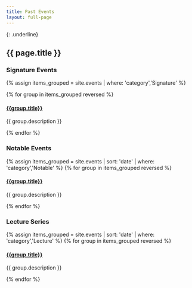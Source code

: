 ```yaml
---
title: Past Events
layout: full-page
---
```

{: .underline}
## {{ page.title }}


### Signature Events

{% assign items_grouped = site.events | where: 'category','Signature' %}
<div class="archive-container">
{% for group in items_grouped reversed %}
	<div class="archive-year">
		<h4><a href="{{ group.url }}">{{group.title}}</a></h4>
		<p>{{ group.description }}</p>
	</div>
{% endfor %}
</div>


### Notable Events
<div class="archive-container">
{% assign items_grouped = site.events |  sort: 'date' | where: 'category','Notable' %}
{% for group in items_grouped  reversed %}
	<div class="archive-year">
		<h4><a href="{{ group.url }}">{{group.title}}</a></h4>
		<p>{{ group.description }}</p>
	</div>
{% endfor %}
</div>

### Lecture Series
<div class="archive-container">
{% assign items_grouped = site.events |  sort: 'date' | where: 'category','Lecture' %}
{% for group in items_grouped reversed %}
	<div class="archive-year">
		<h4><a href="{{ group.url }}">{{group.title}}</a></h4>
		<p>{{ group.description }}</p>
	</div>
{% endfor %}
</div>
